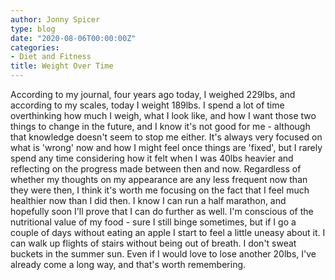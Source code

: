 ```yaml
---
author: Jonny Spicer
type: blog
date: "2020-08-06T00:00:00Z"
categories:
- Diet and Fitness
title: Weight Over Time
---
```

According to my journal, four years ago today, I weighed 229lbs, and according to my scales, today I weight 189lbs.
I spend a lot of time overthinking how much I weigh, what I look like, and how I want those two things to change in
the future, and I know it's not good for me - although that knowledge doesn't seem to stop me either. It's always
very focused on what is 'wrong' now and how I might feel once things are 'fixed', but I rarely spend any time
considering how it felt when I was 40lbs heavier and reflecting on the progress made between then and now. Regardless
of whether my thoughts on my appearance are any less frequent now than they were then, I think it's worth me focusing
on the fact that I feel much healthier now than I did then. I know I can run a half marathon, and hopefully soon I'll
prove that I can do further as well. I'm conscious of the nutritional value of my food - sure I still binge sometimes,
but if I go a couple of days without eating an apple I start to feel a little uneasy about it. I can walk up flights
of stairs without being out of breath. I don't sweat buckets in the summer sun. Even if I would love to lose another
20lbs, I've already come a long way, and that's worth remembering.
